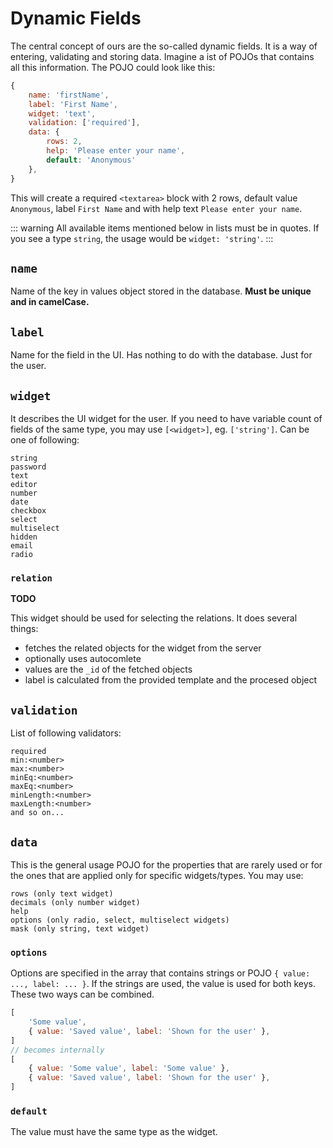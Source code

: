 # Dynamic Fields

The central concept of ours are the so-called dynamic fields. It is a way of entering, validating and storing data. Imagine a ist of POJOs that contains all this information. The POJO could look like this:

```js
{
    name: 'firstName',
    label: 'First Name',
    widget: 'text',
    validation: ['required'],
    data: {
        rows: 2,
        help: 'Please enter your name',
        default: 'Anonymous'
    },
}
```

This will create a required `<textarea>` block with 2 rows, default value `Anonymous`, label `First Name` and with help text `Please enter your name`.

::: warning
All available items mentioned below in lists must be in quotes. If you see a type `string`, the usage would be `widget: 'string'`.
:::

## `name`

Name of the key in values object stored in the database. **Must be unique and in camelCase.**

## `label`

Name for the field in the UI. Has nothing to do with the database. Just for the user.

## `widget`

It describes the UI widget for the user. If you need to have variable count of fields of the same type, you may use `[<widget>]`, eg. `['string']`. Can be one of following:

```
string
password
text
editor
number
date
checkbox
select
multiselect
hidden
email
radio
```

### `relation`

**TODO**

This widget should be used for selecting the relations. It does several things:

-  fetches the related objects for the widget from the server
-  optionally uses autocomlete
-  values are the `_id` of the fetched objects
-  label is calculated from the provided template and the procesed object

## `validation`

List of following validators:

```
required
min:<number>
max:<number>
minEq:<number>
maxEq:<number>
minLength:<number>
maxLength:<number>
and so on...
```

## `data`

This is the general usage POJO for the properties that are rarely used or for the ones that are applied only for specific widgets/types. You may use:

```
rows (only text widget)
decimals (only number widget)
help
options (only radio, select, multiselect widgets)
mask (only string, text widget)
```

### `options`

Options are specified in the array that contains strings or POJO `{ value: ..., label: ... }`. If the strings are used, the value is used for both keys. These two ways can be combined.

```js
[
    'Some value',
    { value: 'Saved value', label: 'Shown for the user' },
]
// becomes internally
[
    { value: 'Some value', label: 'Some value' },
    { value: 'Saved value', label: 'Shown for the user' },
]
```

### `default`

The value must have the same type as the widget.
